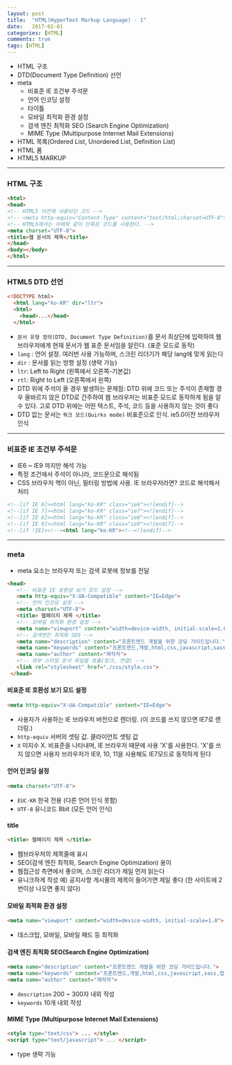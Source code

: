 ```yaml
---
layout: post
title:  "HTML(HyperText Markup Language) - 1"
date:   2017-02-01
categories: [HTML]
comments: true
tags: [HTML]
---
```


- HTML 구조
- DTD(Document Type Definition) 선언
- meta
  - 비표준 IE 조건부 주석문
  - 언어 인코딩 설정
  - 타이틀
  - 모바일 최적화 환경 설정
  - 검색 엔진 최적화 SEO (Search Engine Optimization)
  - MIME Type (Multipurpose Internet Mail Extensions)
- HTML 목록(Ordered List, Unordered List, Definition List)
- HTML 폼
- HTML5 MARKUP

<!--more-->

---

### HTML 구조

```html
<html>
<head>
<!-- HTML5 이전에 사용되던 코드 -->
<!-- <meta http-equiv="Content-Type" content="text/html;charset=UTF-8"> -->
<!-- HTML5에서는 아래와 같이 단축된 코드를 사용한다. -->
<meta charset="UTF-8">
<title>웹 문서의 제목</title>
</head>
<body></body>
</html>
```

---

### HTML5 DTD 선언

```html
<!DOCTYPE html>
  <html lang="ko-KR" dir="ltr">
  <html>
    <head>...</head>
  </html>
```

- `문서 유형 정의(DTD, Document Type Definition)`를 문서 최상단에 입력하여 웹 브라우저에게 현재 문서가 웹 표준 문서임을 알린다. (표준 모드로 동작)
- `lang` : 언어 설정. 여러번 사용 가능하며, 스크린 리더기가 해당 lang에 맞게 읽는다
- `dir` : 문서를 읽는 방향 설정 (생략 가능)
- `ltr`: Left to Right (왼쪽에서 오른쪽-기본값)
- `rtl`: Right to Left (오른쪽에서 왼쪽)
- DTD 위에 주석이 올 경우 발생하는 문제점: DTD 위에 코드 또는 주석이 존재할 경우 올바르지 않은 DTD로 간주하여 웹 브라우저는 비표준 모드로 동작하게 됨을 알 수 있다. 고로 DTD 위에는 어떤 텍스트, 주석, 코드 등을 사용하지 않는 것이 좋다
- DTD 없는 문서는 `쿼크 모드(Quirks mode)` 비표준으로 인식. ie5.0이전 브라우저 인식

---

### 비표준 IE 조건부 주석문
- IE6 ~ IE9 까지만 해석 가능
- 특정 조건에서 주석이 아니라, 코드문으로 해석됨
- CSS 브라우저 핵이 아닌, 필터링 방법에 사용. IE 브라우저라면? 코드로 해석해서 처리

```html
<!--[if IE 6]><html lang="ko-KR" class="ie6"><![endif]-->
<!--[if IE 7]><html lang="ko-KR" class="ie7"><![endif]-->
<!--[if IE 8]><html lang="ko-KR" class="ie8"><![endif]-->
<!--[if IE 9]><html lang="ko-KR" class="ie9"><![endif]-->
<!--[if !IE]><!--><html lang="ko-KR"><!--<![endif]-->
```

---

### meta
- meta 요소는 브라우저 또는 검색 로봇에 정보를 전달

```html
<head>
   <!-- 비표준 IE 호환성 보기 모드 설정 -->
   <meta http-equiv="X-UA-Compatible" content="IE=Edge">
   <!-- 언어 인코딩 설정 -->
   <meta charset="UTF-8">
   <title> 웹페이지 제목 </title>
   <!-- 모바일 최적화 환경 설정 -->
   <meta name="viewport" content="width=device-width, initial-scale=1.0">
   <!-- 검색엔진 최적화 SEO -->
   <meta name="description" content="프론트엔드 개발을 위한 코딩 가이드입니다.">
   <meta name="keywords" content="프론트엔드,개발,html,css,javascript,sass,접근성">
   <meta name="author" content="제작자">
   <!-- 외부 스타일 문서 파일을 호출(링크, 연결) -->
   <link rel="stylesheet" href="./css/style.css">
 </head>
```

#### 비표준 IE 호환성 보기 모드 설정

```html
<meta http-equiv="X-UA-Compatible" content="IE=Edge">
```

- 사용자가 사용하는 IE 브라우저 버전으로 렌더링. (이 코드를 쓰지 않으면 IE7로 랜더링.)
- `http-equiv` 서버의 셋팅 값. 클라이언트 셋팅 값
- `X`  미지수 X. 비표준을 나타내며, IE 브라우저 때문에 사용 'X'를 사용한다. 'X'를 쓰지 않으면 사용자 브라우저가 IE9, 10, 11을 사용해도 IE7모드로 동작하게 된다


#### 언어 인코딩 설정

```html
<meta charset="UTF-8">
```

- `EUC-KR` 한국 전용 (다른 언어 인식 못함)
- `UTF-8` 유니코드 8bit (모든 언어 인식)

#### title

```html
<title> 웹페이지 제목 </title>
```

- 웹브라우저의 제목줄에 표시
- SEO(검색 엔진 최적화, Search Engine Optimization) 용이
- 웹접근성 측면에서 좋으며, 스크린 리더가 제일 먼저 읽는다
- 유니크하게 작성 예) 공지사항 게시물의 제목이 들어가면 제일 좋다 (한 사이트에 2번이상 나오면 좋지 않다)


#### 모바일 최적화 환경 설정

```html
<meta name="viewport" content="width=device-width, initial-scale=1.0">
```

- 데스크탑, 모바일, 모바일 패드 등 최적화

#### 검색 엔진 최적화 SEO(Search Engine Optimization)

```html
<meta name="description" content="프론트엔드 개발을 위한 코딩 가이드입니다.">
<meta name="keywords" content="프론트엔드,개발,html,css,javascript,sass,접근성">
<meta name="author" content="제작자">
```

- `description` 200 ~ 300자 내외 작성
- `keywords` 10개 내외 작성

#### MIME Type (Multipurpose Internet Mail Extensions)

```html
<style type="text/css"> ... </style>
<script type="text/javascript"> ... </script>
```

- type 생략 가능
